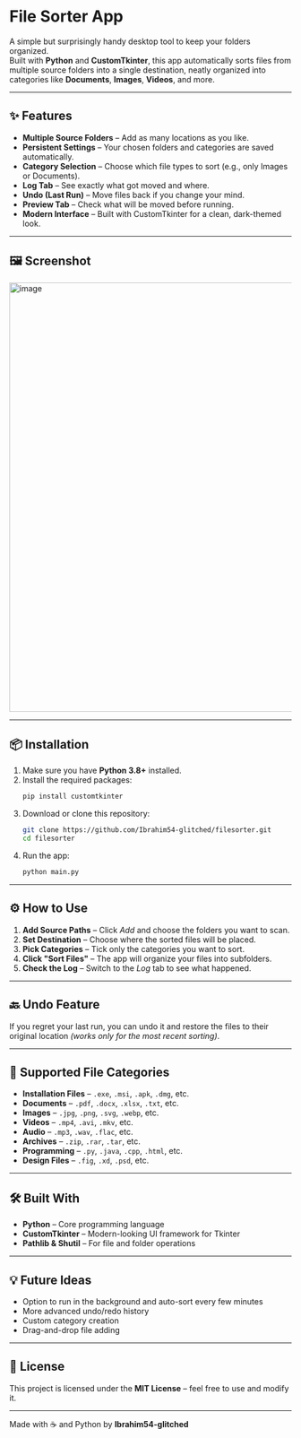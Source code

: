 # File Sorter App

A simple but surprisingly handy desktop tool to keep your folders organized.  
Built with **Python** and **CustomTkinter**, this app automatically sorts files from multiple source folders into a single destination, neatly organized into categories like **Documents**, **Images**, **Videos**, and more.

---

## ✨ Features

- **Multiple Source Folders** – Add as many locations as you like.
- **Persistent Settings** – Your chosen folders and categories are saved automatically.
- **Category Selection** – Choose which file types to sort (e.g., only Images or Documents).
- **Log Tab** – See exactly what got moved and where.
- **Undo (Last Run)** – Move files back if you change your mind.
- **Preview Tab** – Check what will be moved before running.
- **Modern Interface** – Built with CustomTkinter for a clean, dark-themed look.

---

## 🖼 Screenshot
<img width="582" height="766" alt="image" src="https://github.com/user-attachments/assets/52537bd2-59c9-4d9e-b440-dde94b89f27b" />


---

## 📦 Installation

1. Make sure you have **Python 3.8+** installed.
2. Install the required packages:
   ```bash
   pip install customtkinter
   ```
3. Download or clone this repository:
   ```bash
   git clone https://github.com/Ibrahim54-glitched/filesorter.git
   cd filesorter
   ```
4. Run the app:
   ```bash
   python main.py
   ```

---

## ⚙ How to Use

1. **Add Source Paths** – Click *Add* and choose the folders you want to scan.
2. **Set Destination** – Choose where the sorted files will be placed.
3. **Pick Categories** – Tick only the categories you want to sort.
4. **Click "Sort Files"** – The app will organize your files into subfolders.
5. **Check the Log** – Switch to the *Log* tab to see what happened.

---

## 🔙 Undo Feature

If you regret your last run, you can undo it and restore the files to their original location *(works only for the most recent sorting)*.

---

## 📂 Supported File Categories

- **Installation Files** – `.exe`, `.msi`, `.apk`, `.dmg`, etc.
- **Documents** – `.pdf`, `.docx`, `.xlsx`, `.txt`, etc.
- **Images** – `.jpg`, `.png`, `.svg`, `.webp`, etc.
- **Videos** – `.mp4`, `.avi`, `.mkv`, etc.
- **Audio** – `.mp3`, `.wav`, `.flac`, etc.
- **Archives** – `.zip`, `.rar`, `.tar`, etc.
- **Programming** – `.py`, `.java`, `.cpp`, `.html`, etc.
- **Design Files** – `.fig`, `.xd`, `.psd`, etc.

---

## 🛠 Built With

- **Python** – Core programming language
- **CustomTkinter** – Modern-looking UI framework for Tkinter
- **Pathlib & Shutil** – For file and folder operations

---

## 💡 Future Ideas

- Option to run in the background and auto-sort every few minutes
- More advanced undo/redo history
- Custom category creation
- Drag-and-drop file adding

---

## 📜 License

This project is licensed under the **MIT License** – feel free to use and modify it.

---

Made with ☕ and Python by **Ibrahim54-glitched**
